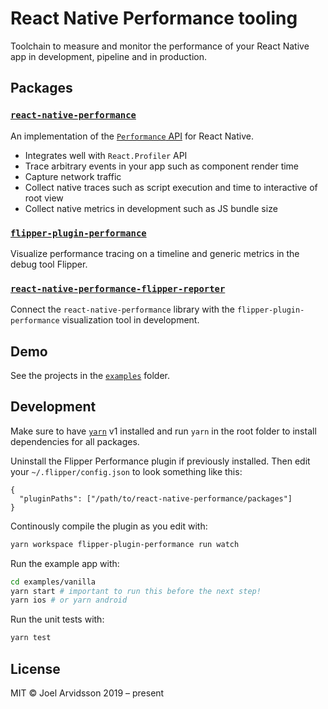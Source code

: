 # React Native Performance tooling

Toolchain to measure and monitor the performance of your React Native app in development, pipeline and in production.

## Packages

### [`react-native-performance`](https://github.com/oblador/react-native-performance/blob/master/packages/react-native-performance/README.md)

An implementation of the [`Performance` API](https://developer.mozilla.org/en-US/docs/Web/API/Performance) for React Native.

- Integrates well with `React.Profiler` API
- Trace arbitrary events in your app such as component render time
- Capture network traffic
- Collect native traces such as script execution and time to interactive of root view
- Collect native metrics in development such as JS bundle size

### [`flipper-plugin-performance`](https://github.com/oblador/react-native-performance/blob/master/packages/flipper-plugin-performance/README.md)

Visualize performance tracing on a timeline and generic metrics in the debug tool Flipper.

### [`react-native-performance-flipper-reporter`](https://github.com/oblador/react-native-performance/blob/master/packages/react-native-performance-flipper-reporter/README.md)

Connect the `react-native-performance` library with the `flipper-plugin-performance` visualization tool in development.

## Demo

See the projects in the [`examples`](https://github.com/oblador/flipper-plugin-react-native-performance/tree/master/examples) folder.

## Development

Make sure to have [`yarn`](https://classic.yarnpkg.com/lang/en/) v1 installed and run `yarn` in the root folder to install dependencies for all packages.

Uninstall the Flipper Performance plugin if previously installed. Then edit your `~/.flipper/config.json` to look something like this:

```
{
  "pluginPaths": ["/path/to/react-native-performance/packages"]
}
```

Continously compile the plugin as you edit with:

```bash
yarn workspace flipper-plugin-performance run watch
```

Run the example app with:

```bash
cd examples/vanilla
yarn start # important to run this before the next step!
yarn ios # or yarn android
```

Run the unit tests with:

```bash
yarn test
```

## License

MIT © Joel Arvidsson 2019 – present
